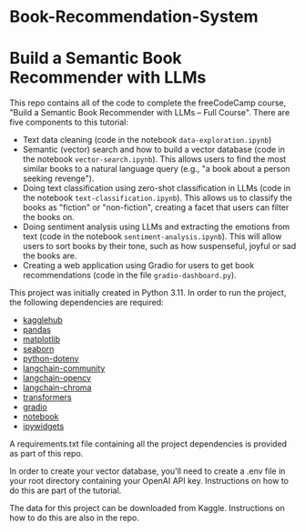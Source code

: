 # Book-Recommendation-System
# Build a Semantic Book Recommender with LLMs 

This repo contains all of the code to complete the freeCodeCamp course, "Build a Semantic Book Recommender with LLMs – Full Course". There are five components to this tutorial:
* Text data cleaning (code in the notebook `data-exploration.ipynb`)
* Semantic (vector) search and how to build a vector database (code in the notebook `vector-search.ipynb`). This allows users to find the most similar books to a natural language query (e.g., "a book about a person seeking revenge").
* Doing text classification using zero-shot classification in LLMs (code in the notebook `text-classification.ipynb`). This allows us to classify the books as "fiction" or "non-fiction", creating a facet that users can filter the books on. 
* Doing sentiment analysis using LLMs and extracting the emotions from text (code in the notebook `sentiment-analysis.ipynb`). This will allow users to sort books by their tone, such as how suspenseful, joyful or sad the books are.
* Creating a web application using Gradio for users to get book recommendations (code in the file `gradio-dashboard.py`).

This project was initially created in Python 3.11. In order to run the project, the following dependencies are required:
* [kagglehub](https://pypi.org/project/kagglehub/)
* [pandas](https://pypi.org/project/pandas/)
* [matplotlib](https://pypi.org/project/matplotlib/)
* [seaborn](https://pypi.org/project/seaborn/)
* [python-dotenv](https://pypi.org/project/python-dotenv/)
* [langchain-community](https://pypi.org/project/langchain-community/)
* [langchain-opencv](https://pypi.org/project/langchain-opencv/)
* [langchain-chroma](https://pypi.org/project/langchain-chroma/)
* [transformers](https://pypi.org/project/transformers/)
* [gradio](https://pypi.org/project/gradio/)
* [notebook](https://pypi.org/project/notebook/)
* [ipywidgets](https://pypi.org/project/ipywidgets/)

A requirements.txt file containing all the project dependencies is provided as part of this repo.

In order to create your vector database, you'll need to create a .env file in your root directory containing your OpenAI API key. Instructions on how to do this are part of the tutorial.

The data for this project can be downloaded from Kaggle. Instructions on how to do this are also in the repo.

